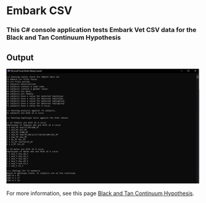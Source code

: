 # Embark CSV
### This C# console application tests Embark Vet CSV data for the Black and Tan Continuum Hypothesis

## Output 
![Screen shot](screenshot.png)


For more information, see this page [Black and Tan Continuum Hypothesis](https://farmshepherds.com/index.php/2022/07/14/the-black-and-tan-continuum/).